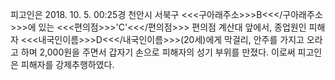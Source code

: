 피고인은 2018. 10. 5. 00:25경 천안시 서북구 <<<구아래주소>>>B<<</구아래주소>>>에 있는 <<<편의점>>>'C'<<</편의점>>> 편의점 계산대 앞에서, 종업원인 피해자 <<<내국인이름>>>D<<</내국인이름>>>(20세)에게 막걸리, 안주를 가지고 오라고 하며 2,000원을 주면서 갑자기 손으로 피해자의 성기 부위를 만졌다.
이로써 피고인은 피해자를 강제추행하였다.
